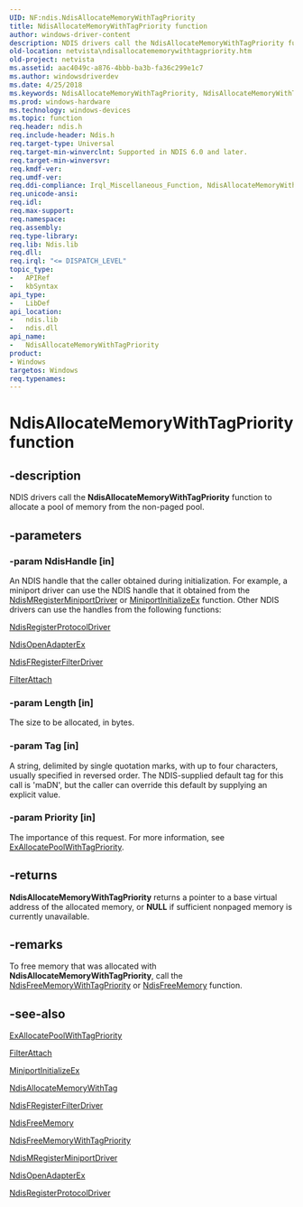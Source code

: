 ```yaml
---
UID: NF:ndis.NdisAllocateMemoryWithTagPriority
title: NdisAllocateMemoryWithTagPriority function
author: windows-driver-content
description: NDIS drivers call the NdisAllocateMemoryWithTagPriority function to allocate a pool of memory from the non-paged pool.
old-location: netvista\ndisallocatememorywithtagpriority.htm
old-project: netvista
ms.assetid: aac4049c-a876-4bbb-ba3b-fa36c299e1c7
ms.author: windowsdriverdev
ms.date: 4/25/2018
ms.keywords: NdisAllocateMemoryWithTagPriority, NdisAllocateMemoryWithTagPriority function [Network Drivers Starting with Windows Vista], ndis/NdisAllocateMemoryWithTagPriority, ndis_memory_ref_1b725109-fc0d-4f5f-8c88-d7a21a1f4c01.xml, netvista.ndisallocatememorywithtagpriority
ms.prod: windows-hardware
ms.technology: windows-devices
ms.topic: function
req.header: ndis.h
req.include-header: Ndis.h
req.target-type: Universal
req.target-min-winverclnt: Supported in NDIS 6.0 and later.
req.target-min-winversvr: 
req.kmdf-ver: 
req.umdf-ver: 
req.ddi-compliance: Irql_Miscellaneous_Function, NdisAllocateMemoryWithTagPriority
req.unicode-ansi: 
req.idl: 
req.max-support: 
req.namespace: 
req.assembly: 
req.type-library: 
req.lib: Ndis.lib
req.dll: 
req.irql: "<= DISPATCH_LEVEL"
topic_type:
-	APIRef
-	kbSyntax
api_type:
-	LibDef
api_location:
-	ndis.lib
-	ndis.dll
api_name:
-	NdisAllocateMemoryWithTagPriority
product:
- Windows
targetos: Windows
req.typenames: 
---
```


# NdisAllocateMemoryWithTagPriority function


## -description


NDIS drivers call the 
  <b>NdisAllocateMemoryWithTagPriority</b> function to allocate a pool of memory from the non-paged
  pool.


## -parameters




### -param NdisHandle [in]

An NDIS handle that the caller obtained during initialization. For example, a miniport driver can
     use the NDIS handle that it obtained from the 
     <a href="https://msdn.microsoft.com/bed68aa8-499d-41fd-997b-a46316913cc8">
     NdisMRegisterMiniportDriver</a> or 
     <a href="https://msdn.microsoft.com/b146fa81-005b-4a6c-962d-4cb023ea790e">MiniportInitializeEx</a> function.
     Other NDIS drivers can use the handles from the following functions:
     


<a href="https://msdn.microsoft.com/library/windows/hardware/ff564520">NdisRegisterProtocolDriver</a>



<a href="https://msdn.microsoft.com/library/windows/hardware/ff563715">NdisOpenAdapterEx</a>



<a href="https://msdn.microsoft.com/library/windows/hardware/ff562608">NdisFRegisterFilterDriver</a>



<a href="https://msdn.microsoft.com/library/windows/hardware/ff540442">FilterAttach</a>



### -param Length [in]

The size to be allocated, in bytes.


### -param Tag [in]

A string, delimited by single quotation marks, with up to four characters, usually specified in
     reversed order. The NDIS-supplied default tag for this call is 'maDN', but the caller can override this
     default by supplying an explicit value.


### -param Priority [in]

The importance of this request. For more information, see 
     <a href="https://msdn.microsoft.com/33087a37-e6fc-4b21-aa9e-e4617eeccd29">
     ExAllocatePoolWithTagPriority</a>.


## -returns



<b>NdisAllocateMemoryWithTagPriority</b> returns a pointer to a base virtual address of the allocated
     memory, or <b>NULL</b> if sufficient nonpaged memory is currently unavailable.




## -remarks



To free memory that was allocated with 
    <b>NdisAllocateMemoryWithTagPriority</b>, call the 
    <a href="https://msdn.microsoft.com/library/windows/hardware/ff562581">NdisFreeMemoryWithTagPriority</a> or <a href="https://msdn.microsoft.com/library/windows/hardware/ff562577">NdisFreeMemory</a> function.




## -see-also




<a href="https://msdn.microsoft.com/library/windows/hardware/ff544523">ExAllocatePoolWithTagPriority</a>



<a href="https://msdn.microsoft.com/library/windows/hardware/ff540442">FilterAttach</a>



<a href="https://msdn.microsoft.com/b146fa81-005b-4a6c-962d-4cb023ea790e">MiniportInitializeEx</a>



<a href="https://msdn.microsoft.com/library/windows/hardware/ff550767">NdisAllocateMemoryWithTag</a>



<a href="https://msdn.microsoft.com/library/windows/hardware/ff562608">NdisFRegisterFilterDriver</a>



<a href="https://msdn.microsoft.com/library/windows/hardware/ff562577">NdisFreeMemory</a>



<a href="https://msdn.microsoft.com/library/windows/hardware/ff562581">NdisFreeMemoryWithTagPriority</a>



<a href="https://msdn.microsoft.com/library/windows/hardware/ff563654">NdisMRegisterMiniportDriver</a>



<a href="https://msdn.microsoft.com/library/windows/hardware/ff563715">NdisOpenAdapterEx</a>



<a href="https://msdn.microsoft.com/library/windows/hardware/ff564520">NdisRegisterProtocolDriver</a>
 

 

